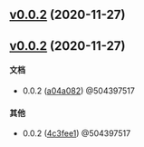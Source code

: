 

## [v0.0.2](https://github.com/majinhui04/igrow-cli/compare/v0.0.2...v0.0.2) (2020-11-27)


## [v0.0.2](https://github.com/majinhui04/igrow-cli/compare/db7b31...v0.0.2) (2020-11-27)
#### 文档
* 0.0.2 ([a04a082](https://github.com/majinhui04/igrow-cli/commit/a04a082ff64c04d1f6c96aba8359b2663cfe9ca8))  @504397517

#### 其他
* 0.0.2 ([4c3fee1](https://github.com/majinhui04/igrow-cli/commit/4c3fee145f9f692f441c0ac04d7ac9109244c87b))  @504397517

